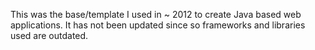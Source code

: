 This was the base/template I used in ~ 2012 to create Java based web applications. It has not been updated since so frameworks and libraries used are outdated.